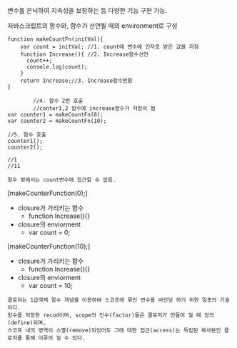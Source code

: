 변수를 은닉하여 지속성을 보장하는 등 다양한 기능 구현 가능.

자바스크립트의 함수와, 함수가 선언될 때의 environment로 구성


```
function makeCountFn(initVal){
    var count = initVal; //1. count에 변수에 인자로 받은 값을 저장
    function Increase(){ //2. Increase함수선언
      count++;
      console.log(count);
    }
    return Increase;//3. Increase함수반환
}

        //4. 함수 2번 호출
        //conter1,2 함수에 increase함수가 저장이 됨
var counter1 = makeCountFn(0);
var counter2 = makeCountFn(10);

//5. 함수 호출
counter1();
counter2();

//1
//11

함수 밖에서는 count변수에 접근할 수 없음.

```

[makeCounterFunction(0);]
- closure가 가리키는 함수
  - function Increase(){}
- closure의 enviorment
  - var count = 0;


[makeCounterFunction(10);]
- closure가 가리키는 함수
  - function Increase(){}
- closure의 enviorment
  - var count = 10;

```
클로저는 1급객체 함수 개념을 이용하여 스코프에 묶인 변수를 바인딩 하기 위한 일종의 기술이다.
함수를 저장한 recod이며, scope의 인수(factor)들은 클로저가 만들어 질 때 정의(define)되며,
스코프 내의 영역이 소멸(remove)되었어도 그에 대한 접근(access)는 독립된 복사본인 클로저를 통해 이루어 질 수 있다.
```

